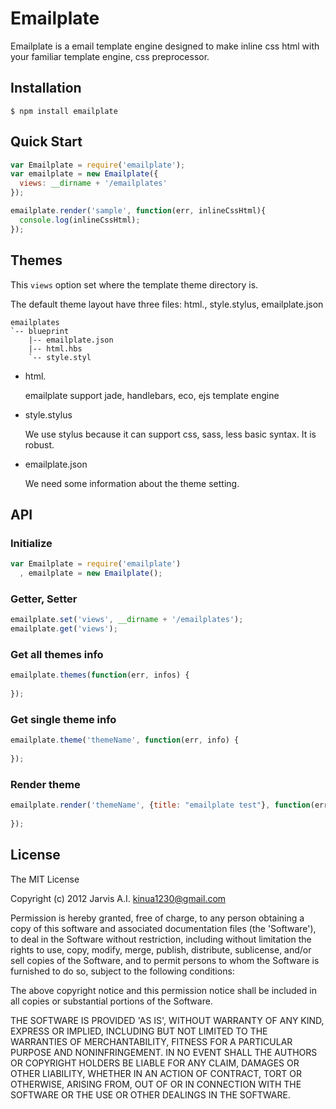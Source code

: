 # Emailplate

Emailplate is a email template engine designed to make inline css html with your familiar template engine, css preprocessor.

## Installation

    $ npm install emailplate

## Quick Start

```js
var Emailplate = require('emailplate');
var emailplate = new Emailplate({
  views: __dirname + '/emailplates'
});

emailplate.render('sample', function(err, inlineCssHtml){
  console.log(inlineCssHtml);
});
```

## Themes 

This `views` option set where the template theme directory is.

The default theme layout have three files: html.<ext>, style.stylus, emailplate.json

```
emailplates
`-- blueprint
    |-- emailplate.json
    |-- html.hbs
    `-- style.styl
```

- html.<ext>

  emailplate support jade, handlebars, eco, ejs template engine

[consolidate.js]: https://github.com/visionmedia/consolidate.js

- style.stylus

  We use stylus because it can support css, sass, less basic syntax. It is robust.

- emailplate.json

  We need some information about the theme setting.

## API

### Initialize

```js
var Emailplate = require('emailplate')
  , emailplate = new Emailplate();
```

### Getter, Setter

```js
emailplate.set('views', __dirname + '/emailplates');
emailplate.get('views');
```

### Get all themes info

```js
emailplate.themes(function(err, infos) {
  
});
```

### Get single theme info

```js
emailplate.theme('themeName', function(err, info) {
  
});
```

### Render theme

```js
emailplate.render('themeName', {title: "emailplate test"}, function(err, html) {
  
});
```

## License

The MIT License

Copyright (c) 2012 Jarvis A.I. <kinua1230@gmail.com>

Permission is hereby granted, free of charge, to any person obtaining a copy of this software and associated documentation files (the 'Software'), to deal in the Software without restriction, including without limitation the rights to use, copy, modify, merge, publish, distribute, sublicense, and/or sell copies of the Software, and to permit persons to whom the Software is furnished to do so, subject to the following conditions:

The above copyright notice and this permission notice shall be included in all copies or substantial portions of the Software.

THE SOFTWARE IS PROVIDED 'AS IS', WITHOUT WARRANTY OF ANY KIND, EXPRESS OR IMPLIED, INCLUDING BUT NOT LIMITED TO THE WARRANTIES OF MERCHANTABILITY, FITNESS FOR A PARTICULAR PURPOSE AND NONINFRINGEMENT. IN NO EVENT SHALL THE AUTHORS OR COPYRIGHT HOLDERS BE LIABLE FOR ANY CLAIM, DAMAGES OR OTHER LIABILITY, WHETHER IN AN ACTION OF CONTRACT, TORT OR OTHERWISE, ARISING FROM, OUT OF OR IN CONNECTION WITH THE SOFTWARE OR THE USE OR OTHER DEALINGS IN THE SOFTWARE.